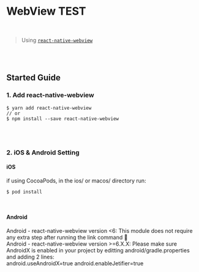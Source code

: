 # WebView TEST

<br />

> Using [`react-native-webview`](https://github.com/react-native-community/react-native-webview)

<br />
<br />

## Started Guide

### 1. Add react-native-webview

```
$ yarn add react-native-webview
// or
$ npm install --save react-native-webview
```

<br />
<br />

### 2. iOS & Android Setting

#### iOS

if using CocoaPods, in the ios/ or macos/ directory run:

```
$ pod install
```

<br />

#### Android

Android - react-native-webview version <6: This module does not require any extra step after running the link command 🎉
<br />
Android - react-native-webview version >=6.X.X: Please make sure AndroidX is enabled in your project by editting android/gradle.properties and adding 2 lines:
<br />
android.useAndroidX=true
android.enableJetifier=true
